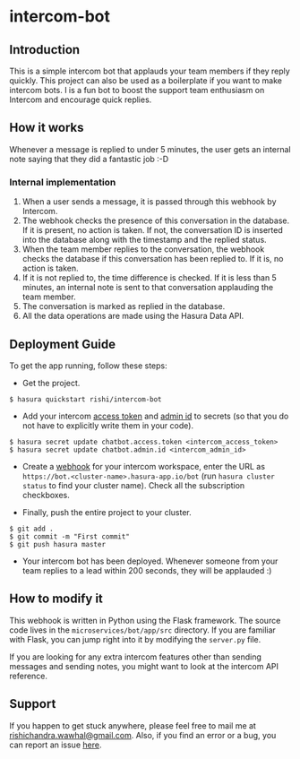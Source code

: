 # intercom-bot

## Introduction

This is a simple intercom bot that applauds your team members if they reply quickly. This project can also be used as a boilerplate if you want to make intercom bots. I is a fun bot to boost the support team enthusiasm on Intercom and encourage quick replies.

## How it works

Whenever a message is replied to under 5 minutes, the user gets an internal note saying that they did a fantastic job :-D

### Internal implementation

1. When a user sends a message, it is passed through this webhook by Intercom.
2. The webhook checks the presence of this conversation in the database. If it is present, no action is taken. If not, the conversation ID is inserted into the database along with the timestamp and the replied status.
3. When the team member replies to the conversation, the webhook checks the database if this conversation has been replied to. If it is, no action is taken.
4. If it is not replied to, the time difference is checked. If it is less than 5 minutes, an internal note is sent to that conversation applauding the team member.
5. The conversation is marked as replied in the database.
6. All the data operations are made using the Hasura Data API.

## Deployment Guide

To get the app running, follow these steps:

- Get the project.

```
$ hasura quickstart rishi/intercom-bot
```

- Add your intercom [access token](https://developers.intercom.com/v2.0/reference#personal-access-tokens-1) and [admin id](https://developers.intercom.com/v2.0/reference#viewing-the-current-admin) to secrets (so that you do not have to explicitly write them in your code).

```
$ hasura secret update chatbot.access.token <intercom_access_token>
$ hasura secret update chatbot.admin.id <intercom_admin_id>
```

- Create a [webhook](https://developers.intercom.com/v2.0/reference#webhooks-and-notifications) for your intercom workspace, enter the URL as `https://bot.<cluster-name>.hasura-app.io/bot` (run `hasura cluster status` to find your cluster name). Check all the subscription checkboxes.

- Finally, push the entire project to your cluster.

```
$ git add .
$ git commit -m "First commit"
$ git push hasura master
```

- Your intercom bot has been deployed. Whenever someone from your team replies to a lead within 200 seconds, they will be applauded :)

## How to modify it

This webhook is written in Python using the Flask framework. The source code lives in the `microservices/bot/app/src` directory. If you are familiar with Flask, you can jump right into it by modifying the `server.py` file.

If you are looking for any extra intercom features other than sending messages and sending notes, you might want to look at the intercom API reference.

## Support

If you happen to get stuck anywhere, please feel free to mail me at rishichandra.wawhal@gmail.com. Also, if you find an error or a bug, you can report an issue [here](https;//github.com/wawhal/intercom-bot/issues).
